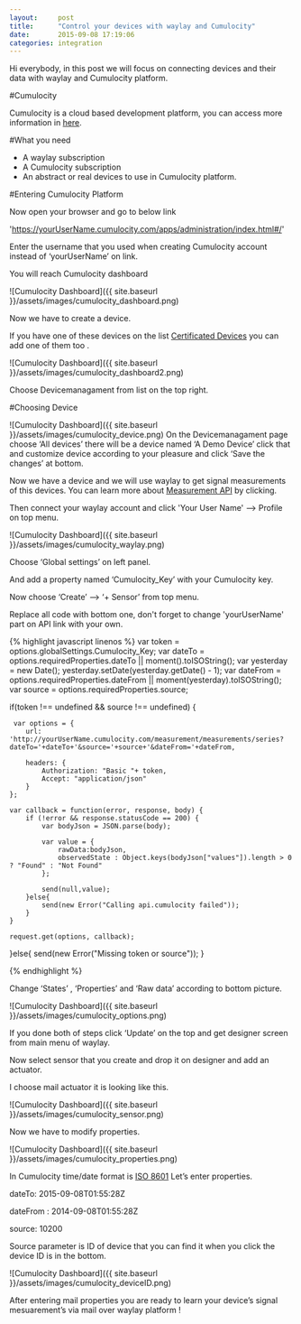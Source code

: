```yaml
---
layout:     post
title:      "Control your devices with waylay and Cumulocity"
date:       2015-09-08 17:19:06
categories: integration
---
```

Hi everybody, in this post we will focus on connecting devices and their data with waylay and Cumulocity platform.

#Cumulocity

Cumulocity is a cloud based development platform, you can access more information in [here](http://cumulocity.com/about/).

#What you need

* A waylay subscription
* A Cumulocity subscription
* An abstract or real devices to use in Cumulocity platform.

#Entering Cumulocity Platform

Now open your browser and go to below link

'https://yourUserName.cumulocity.com/apps/administration/index.html#/'

Enter the username that you used when creating Cumulocity account instead of ‘yourUserName’ on link.

You will reach Cumulocity dashboard

![Cumulocity Dashboard]({{ site.baseurl }}/assets/images/cumulocity_dashboard.png)


Now we have to create a device.

If you have one of these devices on the list [Certificated Devices](https://www.cumulocity.com/dev-center/) you can add one of them too .

![Cumulocity Dashboard]({{ site.baseurl }}/assets/images/cumulocity_dashboard2.png)

Choose Devicemanagament from list on the top right.

#Choosing Device

![Cumulocity Dashboard]({{ site.baseurl }}/assets/images/cumulocity_device.png)
On the Devicemanagament page choose ‘All devices’ there will be a device named ‘A Demo Device’ click that and customize device according to your pleasure and click ‘Save the changes’ at bottom.

Now we have a device and we will use waylay to get signal measurements of this devices.
 You can learn more about [Measurement API](http://www.cumulocity.com/guides/reference/measurements/) by clicking.

Then connect your waylay account and click 'Your User Name' --> Profile on top menu.

![Cumulocity Dashboard]({{ site.baseurl }}/assets/images/cumulocity_waylay.png)

Choose ‘Global settings’ on left panel.

And add a property named ‘Cumulocity_Key’ with your Cumulocity key.

Now choose ‘Create’ --> ‘+ Sensor’ from top menu.

Replace all code with bottom one, don't forget to change 'yourUserName' part on API link with your own.

{% highlight javascript linenos %}
var token = options.globalSettings.Cumulocity_Key;
var dateTo = options.requiredProperties.dateTo || moment().toISOString();
var yesterday = new Date();
yesterday.setDate(yesterday.getDate() - 1);
var dateFrom = options.requiredProperties.dateFrom || moment(yesterday).toISOString();
var source = options.requiredProperties.source;

if(token !== undefined && source !== undefined)
{

     var options = {
        url: 'http://yourUserName.cumulocity.com/measurement/measurements/series?dateTo='+dateTo+'&source='+source+'&dateFrom='+dateFrom,

        headers: {
            Authorization: "Basic "+ token,
            Accept: "application/json"
        }
    };

    var callback = function(error, response, body) {
        if (!error && response.statusCode == 200) {
            var bodyJson = JSON.parse(body);

            var value = {
                rawData:bodyJson,
                observedState : Object.keys(bodyJson["values"]).length > 0 ? "Found" : "Not Found"
            };

            send(null,value);
        }else{
            send(new Error("Calling api.cumulocity failed"));
        }
    }

    request.get(options, callback);
}else{
    send(new Error("Missing token or source"));
}

{% endhighlight %}

Change ‘States’ , ‘Properties’ and ‘Raw data’ according to bottom picture.

![Cumulocity Dashboard]({{ site.baseurl }}/assets/images/cumulocity_options.png)

If you done both of steps click ‘Update’ on the top and get designer screen from main menu of waylay.

Now select sensor that you create and drop it on designer and add an actuator.

I choose mail actuator it is looking like this.

![Cumulocity Dashboard]({{ site.baseurl }}/assets/images/cumulocity_sensor.png)

Now we have to modify properties.

![Cumulocity Dashboard]({{ site.baseurl }}/assets/images/cumulocity_properties.png)

In Cumulocity time/date format is [ISO 8601](https://en.wikipedia.org/wiki/ISO_8601)
Let’s enter properties.

dateTo: 2015-09-08T01:55:28Z

dateFrom : 2014-09-08T01:55:28Z

source: 10200

Source parameter is ID of device that you can find it when you click the device ID is in the bottom.

![Cumulocity Dashboard]({{ site.baseurl }}/assets/images/cumulocity_deviceID.png)

After entering mail properties you are ready to learn your device’s signal mesuarement’s via mail over waylay platform !
